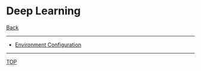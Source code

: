 # Deep Learning

[Back](../index.md)

---

- [Environment Configuration](./env_config/env_config.md)

---

[TOP](#deep-learning)
